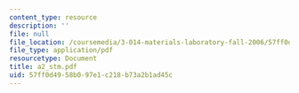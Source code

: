 ```yaml
---
content_type: resource
description: ''
file: null
file_location: /coursemedia/3-014-materials-laboratory-fall-2006/57ff0d4958b097e1c218b73a2b1ad45c_a2_stm.pdf
file_type: application/pdf
resourcetype: Document
title: a2_stm.pdf
uid: 57ff0d49-58b0-97e1-c218-b73a2b1ad45c
---
```

